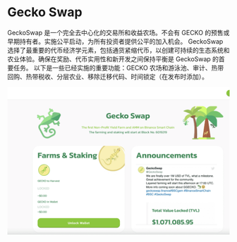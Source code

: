 # Gecko Swap

GeckoSwap 是一个完全去中心化的交易所和收益农场。不会有 GECKO 的预售或早期持有者。实施公平启动，为所有投资者提供公平的加入机会。 GeckoSwap 选择了最重要的代币经济学元素，包括通货紧缩代币，以创建可持续的生态系统和农业体验。确保在奖励、代币实用性和新开发之间保持平衡是 GeckoSwap 的首要任务。
以下是一些已经实施的重要功能：GECKO 农场和游泳池、审计、热带回购、热带税收、分层农业、移除迁移代码、时间锁定（在发布时添加）。

![geckoswap-dapp-defi-bsc-image1_c9db1adef9bd04e91f5732b132f87e6c](geckoswap-dapp-defi-bsc-image1_c9db1adef9bd04e91f5732b132f87e6c.png)


